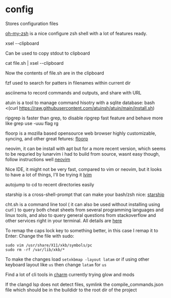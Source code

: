 # config
Stores configuration files

[oh-my-zsh](https://github.com/ohmyzsh/ohmyzsh) is a nice configure zsh shell with a lot of features ready.


xsel --clipboard 

Can be used to copy stdout to clipboard

cat file.sh | xsel --clipboard 

Now the contents of file.sh are in the clipboard


fzf used to search for patters in filenames within current dir


asciinema  to record commands and outputs, and share with URL


atuin is a tool to manage command hisotry with a sqlite database:
bash <(curl https://raw.githubusercontent.com/atuinsh/atuin/main/install.sh)

ripgrep is faster than grep, to disable ripgrep fast feature and behave more like grep use -uuu flag
rg 

floorp is a mozilla based opensource web browser highly customizable, syncing, and other great fetures:  [floorp](https://floorp.app/en/)

neovim, it can be install with apt but for a more recent version, which seems to be requried by lunarvim i had to build from source, wasnt easy though, follow instructions well
[neovim](https://github.com/neovim/neovim/blob/master/INSTALL.md)

Nice IDE, it might not be very fast, compared to vim or neovim, but it looks to have a lot of things, I'll be trying it
[lvim](https://www.lunarvim.org/docs/installation)

autojump to cd to recent directories easily

starship is a cross-shell-prompt that can make your bash/zsh nice: [starship](https://starship.rs/guide/#%F0%9F%9A%80-installation)

cht.sh is a command line tool ( it can also be used without installing using curl ) to query both cheat sheets from several programming languages and linux tools, and also to query general questions from stackoverflow and other services right in your terminal.
All details are [here](https://github.com/chubin/cheat.sh)


To remap the caps lock key to something better, in this case I remap it to Enter:
Change the file with sudo:
```
sudo vim /usr/share/X11/xkb/symbols/pc
sudo rm -rf /var/lib/xkb/*
```

To make the changes load `setxkbmap -layout latam` or if using other keyboard layout like `us` then change `latam` for `us`

Find a lot of cli tools in [charm](https://charm.sh/) currently trying glow and mods


If the clangd lsp does not detect files, symlink the compile_commands.json file which should be in the buildidr to the root dir of the project
